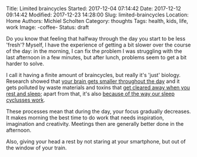 Title: Limited braincycles
Started: 2017-12-04 07:14:42
Date: 2017-12-12 09:14:42
Modified: 2017-12-23 14:28:00
Slug: limited-braincycles
Location: Home
Authors: Michiel Scholten
Category: thoughts
Tags: health, kids, life, work
Image: -coffee- 
Status: draft

Do you know that feeling that halfway through the day you start to be less 'fresh'? Myself, I have the experience of getting a bit slower over the course of the day: in the morning, I can fix the problem I was struggling with the last afternoon in a few minutes, but after lunch, problems seem to get a bit harder to solve.

I call it having a finite amount of braincycles, but really it's 'just' biology. Research showed that [your brain gets smaller throughout the day](http://blogs.discovermagazine.com/neuroskeptic/2015/06/08/brain-bigger-in-the-morning/) and it gets polluted by waste materials and toxins that [get cleared away when you rest and sleep](https://www.nih.gov/news-events/nih-research-matters/how-sleep-clears-brain); apart from that, it's also [because of the way our sleep cyclusses work](https://sleepfoundation.org/how-sleep-works/how-much-sleep-do-we-really-need).

These processes mean that during the day, your focus gradually decreases. It makes morning the best time to do work that needs inspiration, imagination and creativity. Meetings then are generally better done in the afternoon.

Also, giving your head a rest by not staring at your smartphone, but out of the window of your train.
